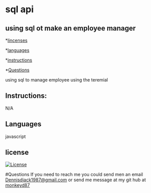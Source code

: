 
# sql api
    
## using sql ot make an employee manager

*[lincenses](#license)

*[languages](#Languages)

*[instructions](#instructions)

*[Questions](#questions)

using sql to manage employee using the teremial

## Instructions:
 N/A

    
## Languages
javascript


## license
[![License](https://img.shields.io/badge/License-Apache_2.0-blue.svg)](https://opensource.org/licenses/Apache-2.0)
    

#Questions
If you need to reach me you could send men an email Dennisdjack1987@gmail.com or send me message at my git hub at [monkeyd87](https://github.com/monkeyd87)



    
